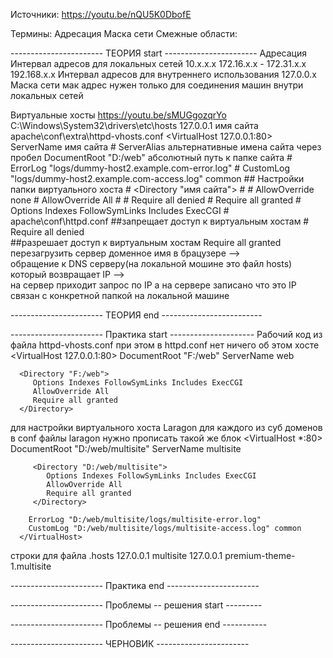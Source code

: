 Источники:  https://youtu.be/nQU5K0DbofE

Термины:
   Адресация
   Маска сети
Смежные области:



----------------------- ТЕОРИЯ start -----------------------
Адресация
   Интервал адресов для локальных сетей
      10.х.х.х
      172.16.х.х - 172.31.х.х
      192.168.х.х
   Интервал адресов для внутреннего использования
      127.0.0.х
Маска сети
мак адрес нужен только для соединения машин внутри локальных сетей

Виртуальные хосты       https://youtu.be/sMUGgozqrYo
   C:\Windows\System32\drivers\etc\hosts 
      127.0.0.1 имя сайта 
   apache\conf\extra\httpd-vhosts.conf
      <VirtualHost 127.0.0.1:80>
         ServerName имя сайта
         # ServerAlias альтернативные имена сайта через пробел
         DocumentRoot "D:/web"   абсолютный путь к папке сайта
         # ErrorLog "logs/dummy-host2.example.com-error.log"
         # CustomLog "logs/dummy-host2.example.com-access.log" common
      </VirtualHost>
      ## Настройки папки виртуального хоста
      # <Directory "имя сайта">
      #         # AllowOverride none
      #         AllowOverride All
      #         # Require all denied
      #         Require all granted 
      #         Options Indexes FollowSymLinks Includes ExecCGI
      # </Directory>
   apache\conf\httpd.conf
      <Directory />
         ##запрещает доступ к виртуальным хостам
         # Require all denied        
         ##разрешает доступ к виртуальным хостам
         Require all granted         
      </Directory>
   перезагрузить сервер
   доменное имя в брацузере   -->   
      обращение к DNS серверу(на локальной мошине это файл hosts) который возвращает IP  -->  
      на сервер приходит запрос по IP а на сервере записано что это IP связан с конкретной папкой на локальной машине

----------------------- ТЕОРИЯ end ------------------------- 


----------------------- Практика start ---------------------
Рабочий код из файла httpd-vhosts.conf при этом в httpd.conf нет ничего об этом хосте
   <VirtualHost 127.0.0.1:80>
      DocumentRoot "F:/web"
      ServerName web

      <Directory "F:/web">
         Options Indexes FollowSymLinks Includes ExecCGI
         AllowOverride All
         Require all granted
      </Directory>
   </VirtualHost>


   для настройки виртуального хоста Laragon
   для каждого из суб доменов в conf файлы laragon нужно прописать такой же блок
      <VirtualHost *:80>
         DocumentRoot "D:/web/multisite"
         ServerName multisite

         <Directory "D:/web/multisite">
            Options Indexes FollowSymLinks Includes ExecCGI
            AllowOverride All
            Require all granted
         </Directory>

        ErrorLog "D:/web/multisite/logs/multisite-error.log"
        CustomLog "D:/web/multisite/logs/multisite-access.log" common
      </VirtualHost>


   строки для файла .hosts
      127.0.0.1 multisite
      127.0.0.1 premium-theme-1.multisite



----------------------- Практика end -----------------------



----------------------- Проблемы -- решения start ---------

----------------------- Проблемы -- решения end -----------








----------------------- ЧЕРНОВИК -----------------------








